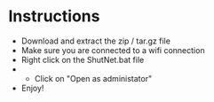 # Instructions

- Download and extract the zip / tar.gz file
- Make sure you are connected to a wifi connection
- Right click on the ShutNet.bat file
-  - Click on "Open as administator"
- Enjoy!